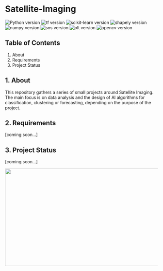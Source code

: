 # Satellite-Imaging


![Python version](https://img.shields.io/badge/python-3.9.5-blue)
![tf version](https://img.shields.io/badge/tensorflow-2.5.0%20-orange)
![scikit-learn version](https://img.shields.io/badge/scikit--learn-1.2.1-yellow)
![shapely version](https://img.shields.io/badge/shapely-2.0.1%20-green)
![numpy version](https://img.shields.io/badge/numpy-1.22.4%20-blue)
![sns version](https://img.shields.io/badge/seaborn-0.12.2%20-blueviolet)
![plt version](https://img.shields.io/badge/matplotlib-3.6.2%20-informational)
![opencv version](https://img.shields.io/badge/opencv-4.8.0-red)


## Table of Contents
1. About
2. Requirements
3. Project Status

## 1. About
This repository gathers a series of small projects around Satellite Imaging. The main focus is on data analysis and the design of AI algorithms for classification, clustering or forecasting, depending on the purpose of the project. 

## 2. Requirements
[coming soon...]

## 3. Project Status
[coming soon...]

<img 
src="https://media2.giphy.com/media/xT5LMBATJuDO48jD44/giphy.gif?cid=ecf05e47hs0dq94tfm678gblgs82ky9jaq8ibgd5wm2s75e3&ep=v1_gifs_search&rid=giphy.gif" 
width="520" height="320">
